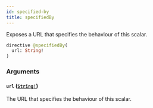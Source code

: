 ```yaml
---
id: specified-by
title: specifiedBy
---
```


Exposes a URL that specifies the behaviour of this scalar.

```graphql
directive @specifiedBy(
  url: String!
)
```

### Arguments

#### `url` ([`String!`](https://developer.rippling.com/docs/rippling-graphql/docs/partners/truework/scalars/string.md))

The URL that specifies the behaviour of this scalar.
